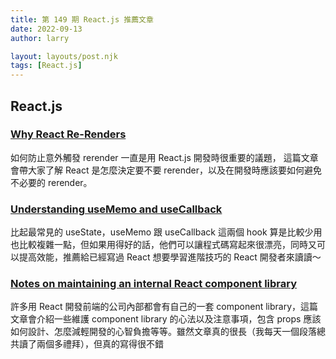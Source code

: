 ```yaml
---
title: 第 149 期 React.js 推薦文章
date: 2022-09-13
author: larry

layout: layouts/post.njk
tags: [React.js]
---
```


## React.js

### [Why React Re-Renders](https://www.joshwcomeau.com/react/why-react-re-renders/)

如何防止意外觸發 rerender 一直是用 React.js 開發時很重要的議題， 這篇文章會帶大家了解 React 是怎麼決定要不要 rerender，以及在開發時應該要如何避免不必要的 rerender。

### [Understanding useMemo and useCallback](https://www.joshwcomeau.com/react/usememo-and-usecallback/)

比起最常見的 useState，useMemo 跟 useCallback 這兩個 hook 算是比較少用也比較複雜一點，但如果用得好的話，他們可以讓程式碼寫起來很漂亮，同時又可以提高效能，推薦給已經寫過 React 想要學習進階技巧的 React 開發者來讀讀～

### [Notes on maintaining an internal React component library](https://www.gabe.pizza/notes-on-component-libraries/)

許多用 React 開發前端的公司內部都會有自己的一套 component library，這篇文章會介紹一些維護 component library 的心法以及注意事項，包含 props 應該如何設計、怎麼減輕開發的心智負擔等等。雖然文章真的很長（我每天一個段落總共讀了兩個多禮拜），但真的寫得很不錯
